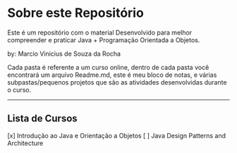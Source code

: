 # Sobre este Repositório
Este é um repositório com o material Desenvolvido para melhor compreender e praticar Java + Programação Orientada a Objetos.

by: Marcio Vinicius de Souza da Rocha

Cada pasta é referente a um curso online, dentro de cada pasta você encontrará um arquivo Readme.md, este é meu bloco de notas, e várias subpastas/pequenos projetos que são as atividades desenvolvidas durante o curso.

---
## Lista de Cursos

 [x] Introdução ao Java e Orientação a Objetos
 [ ] Java Design Patterns and Architecture